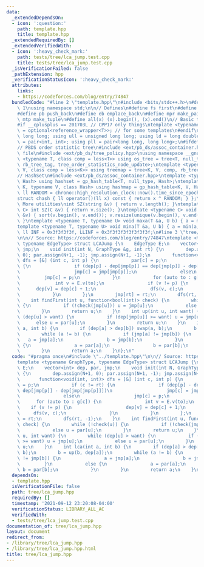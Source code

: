 ```yaml
---
data:
  _extendedDependsOn:
  - icon: ':question:'
    path: template.hpp
    title: template.hpp
  _extendedRequiredBy: []
  _extendedVerifiedWith:
  - icon: ':heavy_check_mark:'
    path: tests/tree/lca_jump.test.cpp
    title: tests/tree/lca_jump.test.cpp
  _isVerificationFailed: false
  _pathExtension: hpp
  _verificationStatusIcon: ':heavy_check_mark:'
  attributes:
    links:
    - https://codeforces.com/blog/entry/74847
  bundledCode: "#line 2 \"template.hpp\"\n#include <bits/stdc++.h>\n#define DEBUG\
    \ 1\nusing namespace std;\n\n// Defines\n#define fs first\n#define sn second\n\
    #define pb push_back\n#define eb emplace_back\n#define mpr make_pair\n#define\
    \ mtp make_tuple\n#define all(x) (x).begin(), (x).end()\n// Basic type definitions\n\
    #if __cplusplus == 201703L // CPP17 only things\ntemplate <typename T> using opt_ref\
    \ = optional<reference_wrapper<T>>; // for some templates\n#endif\nusing ll =\
    \ long long; using ull = unsigned long long; using ld = long double;\nusing pii\
    \ = pair<int, int>; using pll = pair<long long, long long>;\n#ifdef __GNUG__\n\
    // PBDS order statistic tree\n#include <ext/pb_ds/assoc_container.hpp> // Common\
    \ file\n#include <ext/pb_ds/tree_policy.hpp>\nusing namespace __gnu_pbds;\ntemplate\
    \ <typename T, class comp = less<T>> using os_tree = tree<T, null_type, comp,\
    \ rb_tree_tag, tree_order_statistics_node_update>;\ntemplate <typename K, typename\
    \ V, class comp = less<K>> using treemap = tree<K, V, comp, rb_tree_tag, tree_order_statistics_node_update>;\n\
    // HashSet\n#include <ext/pb_ds/assoc_container.hpp>\ntemplate <typename T, class\
    \ Hash> using hashset = gp_hash_table<T, null_type, Hash>;\ntemplate <typename\
    \ K, typename V, class Hash> using hashmap = gp_hash_table<K, V, Hash>;\nconst\
    \ ll RANDOM = chrono::high_resolution_clock::now().time_since_epoch().count();\n\
    struct chash { ll operator()(ll x) const { return x ^ RANDOM; } };\n#endif\n//\
    \ More utilities\nint SZ(string &v) { return v.length(); }\ntemplate <typename\
    \ C> int SZ(C &v) { return v.size(); }\ntemplate <typename C> void UNIQUE(vector<C>\
    \ &v) { sort(v.begin(), v.end()); v.resize(unique(v.begin(), v.end()) - v.begin());\
    \ }\ntemplate <typename T, typename U> void maxa(T &a, U b) { a = max(a, b); }\n\
    template <typename T, typename U> void mina(T &a, U b) { a = min(a, b); }\nconst\
    \ ll INF = 0x3f3f3f3f, LLINF = 0x3f3f3f3f3f3f3f3f;\n#line 3 \"tree/lca_jump.hpp\"\
    \n\n// Source: https://codeforces.com/blog/entry/74847\ntemplate <typename GraphType,\
    \ typename EdgeType> struct LCAJump {\n    EdgeType E;\n    vector<int> dep, par,\
    \ jmp;\n    void init(int N, GraphType &g, int rt) {\n        dep.assign(N+1,\
    \ 0); par.assign(N+1, -1); jmp.assign(N+1, -1);\n        function<void(int, int)>\
    \ dfs = [&] (int c, int p) {\n            par[c] = p;\n            if (c != rt)\
    \ {\n                if (dep[p] - dep[jmp[p]] == dep[jmp[p]] - dep[jmp[jmp[p]]])\n\
    \                    jmp[c] = jmp[jmp[p]];\n                else\n           \
    \         jmp[c] = p;\n            }\n            for (auto to : g[c]) {\n   \
    \             int v = E.v(to);\n                if (v != p) {\n              \
    \      dep[v] = dep[c] + 1;\n                    dfs(v, c);\n                }\n\
    \            }\n        };\n        jmp[rt] = rt;\n        dfs(rt, -1);\n    }\n\
    \    int findFirst(int u, function<bool(int)> check) {\n        while (!check(u))\
    \ {\n            if (!check(jmp[u])) u = jmp[u];\n            else u = par[u];\n\
    \        }\n        return u;\n    }\n    int up(int u, int want) {\n        while\
    \ (dep[u] > want) {\n            if (dep[jmp[u]] >= want) u = jmp[u];\n      \
    \      else u = par[u];\n        }\n        return u;\n    }\n    int lca(int\
    \ a, int b) {\n        if (dep[a] > dep[b]) swap(a, b);\n        b = up(b, dep[a]);\n\
    \        while (a != b) {\n            if (jmp[a] != jmp[b]) {\n             \
    \   a = jmp[a];\n                b = jmp[b];\n            }\n            else\
    \ {\n                a = par[a];\n                b = par[b];\n            }\n\
    \        }\n        return a;\n    }\n};\n"
  code: "#pragma once\n#include \"../template.hpp\"\n\n// Source: https://codeforces.com/blog/entry/74847\n\
    template <typename GraphType, typename EdgeType> struct LCAJump {\n    EdgeType\
    \ E;\n    vector<int> dep, par, jmp;\n    void init(int N, GraphType &g, int rt)\
    \ {\n        dep.assign(N+1, 0); par.assign(N+1, -1); jmp.assign(N+1, -1);\n \
    \       function<void(int, int)> dfs = [&] (int c, int p) {\n            par[c]\
    \ = p;\n            if (c != rt) {\n                if (dep[p] - dep[jmp[p]] ==\
    \ dep[jmp[p]] - dep[jmp[jmp[p]]])\n                    jmp[c] = jmp[jmp[p]];\n\
    \                else\n                    jmp[c] = p;\n            }\n      \
    \      for (auto to : g[c]) {\n                int v = E.v(to);\n            \
    \    if (v != p) {\n                    dep[v] = dep[c] + 1;\n               \
    \     dfs(v, c);\n                }\n            }\n        };\n        jmp[rt]\
    \ = rt;\n        dfs(rt, -1);\n    }\n    int findFirst(int u, function<bool(int)>\
    \ check) {\n        while (!check(u)) {\n            if (!check(jmp[u])) u = jmp[u];\n\
    \            else u = par[u];\n        }\n        return u;\n    }\n    int up(int\
    \ u, int want) {\n        while (dep[u] > want) {\n            if (dep[jmp[u]]\
    \ >= want) u = jmp[u];\n            else u = par[u];\n        }\n        return\
    \ u;\n    }\n    int lca(int a, int b) {\n        if (dep[a] > dep[b]) swap(a,\
    \ b);\n        b = up(b, dep[a]);\n        while (a != b) {\n            if (jmp[a]\
    \ != jmp[b]) {\n                a = jmp[a];\n                b = jmp[b];\n   \
    \         }\n            else {\n                a = par[a];\n               \
    \ b = par[b];\n            }\n        }\n        return a;\n    }\n};\n"
  dependsOn:
  - template.hpp
  isVerificationFile: false
  path: tree/lca_jump.hpp
  requiredBy: []
  timestamp: '2021-09-12 23:20:08-04:00'
  verificationStatus: LIBRARY_ALL_AC
  verifiedWith:
  - tests/tree/lca_jump.test.cpp
documentation_of: tree/lca_jump.hpp
layout: document
redirect_from:
- /library/tree/lca_jump.hpp
- /library/tree/lca_jump.hpp.html
title: tree/lca_jump.hpp
---
```

